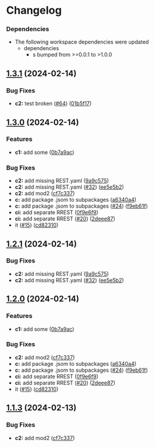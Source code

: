 # Changelog

### Dependencies

* The following workspace dependencies were updated
  * dependencies
    * s bumped from >=0.0.1 to >1.0.0

## [1.3.1](https://github.com/dscpd-public-org/playground/compare/c2-v1.3.0...c2-v1.3.1) (2024-02-14)


### Bug Fixes

* **c2:** test broken ([#64](https://github.com/dscpd-public-org/playground/issues/64)) ([01b5f17](https://github.com/dscpd-public-org/playground/commit/01b5f178ca35fb29a30fdd446b47e739b858403c))

## [1.3.0](https://github.com/dscpd-public-org/playground/compare/c2-v1.2.2...c2-v1.3.0) (2024-02-14)


### Features

* **c1:** add some ([0b7a9ac](https://github.com/dscpd-public-org/playground/commit/0b7a9ac9cf91b2402be16eea8614047bbc3b4c34))


### Bug Fixes

* **c2:** add missing REST.yaml ([9a9c575](https://github.com/dscpd-public-org/playground/commit/9a9c57575251af0df77e8190d8fe1322ae981f58))
* **c2:** add missing REST.yaml ([#32](https://github.com/dscpd-public-org/playground/issues/32)) ([ee5e5b2](https://github.com/dscpd-public-org/playground/commit/ee5e5b25f3d5c9f72f0a94c17d7c535a2897b695))
* **c2:** add mod2 ([cf7c337](https://github.com/dscpd-public-org/playground/commit/cf7c337d2e2b5bfa2c066a525d43f4d5dedac72e))
* **c:** add package .jsom to subpackages ([a6340a4](https://github.com/dscpd-public-org/playground/commit/a6340a4300ce29ca53e8fd95ea11fd40eb9aba9d))
* **c:** add package .jsom to subpackages ([#24](https://github.com/dscpd-public-org/playground/issues/24)) ([f9eb61f](https://github.com/dscpd-public-org/playground/commit/f9eb61ffd3aa406b331fcabab61782c6dba3109c))
* **ci:** add separate RREST ([0f9e6f9](https://github.com/dscpd-public-org/playground/commit/0f9e6f992499e8ab3718af7916d4c7e749979cfb))
* **ci:** add separate RREST ([#20](https://github.com/dscpd-public-org/playground/issues/20)) ([2deee87](https://github.com/dscpd-public-org/playground/commit/2deee875a3fb758701311dae19a1128688db10ad))
* it ([#15](https://github.com/dscpd-public-org/playground/issues/15)) ([cd82310](https://github.com/dscpd-public-org/playground/commit/cd82310c5f3cb3ff7f8a0f54d78afbaa1854e898))

## [1.2.1](https://github.com/dscpd-public-org/playground/compare/c2-v1.2.0...c2-v1.2.1) (2024-02-14)


### Bug Fixes

* **c2:** add missing REST.yaml ([9a9c575](https://github.com/dscpd-public-org/playground/commit/9a9c57575251af0df77e8190d8fe1322ae981f58))
* **c2:** add missing REST.yaml ([#32](https://github.com/dscpd-public-org/playground/issues/32)) ([ee5e5b2](https://github.com/dscpd-public-org/playground/commit/ee5e5b25f3d5c9f72f0a94c17d7c535a2897b695))

## [1.2.0](https://github.com/dscpd-public-org/playground/compare/c2-v1.1.3...c2-v1.2.0) (2024-02-14)


### Features

* **c1:** add some ([0b7a9ac](https://github.com/dscpd-public-org/playground/commit/0b7a9ac9cf91b2402be16eea8614047bbc3b4c34))


### Bug Fixes

* **c2:** add mod2 ([cf7c337](https://github.com/dscpd-public-org/playground/commit/cf7c337d2e2b5bfa2c066a525d43f4d5dedac72e))
* **c:** add package .jsom to subpackages ([a6340a4](https://github.com/dscpd-public-org/playground/commit/a6340a4300ce29ca53e8fd95ea11fd40eb9aba9d))
* **c:** add package .jsom to subpackages ([#24](https://github.com/dscpd-public-org/playground/issues/24)) ([f9eb61f](https://github.com/dscpd-public-org/playground/commit/f9eb61ffd3aa406b331fcabab61782c6dba3109c))
* **ci:** add separate RREST ([0f9e6f9](https://github.com/dscpd-public-org/playground/commit/0f9e6f992499e8ab3718af7916d4c7e749979cfb))
* **ci:** add separate RREST ([#20](https://github.com/dscpd-public-org/playground/issues/20)) ([2deee87](https://github.com/dscpd-public-org/playground/commit/2deee875a3fb758701311dae19a1128688db10ad))
* it ([#15](https://github.com/dscpd-public-org/playground/issues/15)) ([cd82310](https://github.com/dscpd-public-org/playground/commit/cd82310c5f3cb3ff7f8a0f54d78afbaa1854e898))

## [1.1.3](https://github.com/dscpd-public-org/playground/compare/v1.1.2...v1.1.3) (2024-02-13)


### Bug Fixes

* **c2:** add mod2 ([cf7c337](https://github.com/dscpd-public-org/playground/commit/cf7c337d2e2b5bfa2c066a525d43f4d5dedac72e))
